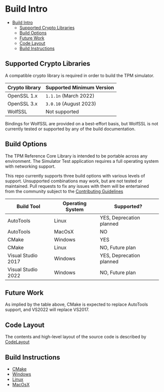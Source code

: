 # Build Intro
- [Build Intro](#build-intro)
  - [Supported Crypto Libraries](#supported-crypto-libraries)
  - [Build Options](#build-options)
  - [Future Work](#future-work)
  - [Code Layout](#code-layout)
  - [Build Instructions](#build-instructions)

## Supported Crypto Libraries

A compatible crypto library is required in order to build the TPM simulator.

| Crypto library | Supported Minimum Version |
| -------------- | ------------------------- |
| OpenSSL 1.x    | `1.1.1n` (March 2022)     |
| OpenSSL 3.x    | `3.0.10` (August 2023)    |
| WolfSSL        | Not supported             |

Bindings for WolfSSL are provided on a best-effort basis, but WolfSSL is not
currently tested or supported by any of the build documentation.

## Build Options

The TPM Reference Core Library is intended to be portable across any
environment.  The Simulator Test application requires a full operating system
with networking support.

This repo currently supports three build options with various levels of support.
Unsupported combinations may work, but are not tested or maintained.  Pull
requests to fix any issues with them will be entertained from the community
subject to the [Contributing Guidelines](../../CONTRIBUTING.md)

| Build Tool         | Operating System | Supported?               |
| ------------------ | ---------------- | ------------------------ |
| AutoTools          | Linux            | YES, Deprecation planned |
| AutoTools          | MacOsX           | NO                       |
| CMake              | Windows          | YES                      |
| CMake              | Linux            | NO, Future plan          |
| Visual Studio 2017 | Windows          | YES, Deprecation planned |
| Visual Studio 2022 | Windows          | NO, Future plan          |

## Future Work

As implied by the table above, CMake is expected to replace AutoTools support,
and VS2022 will replace VS2017.

## Code Layout

The contents and high-level layout of the source code is described by
[CodeLayout](CodeLayout.md)

## Build Instructions

* [CMake](Build.CMake.md)
* [Windows](Build.Windows.md)
* [Linux](Build.Linux.md)
* [MacOsX](Build.OsX.md)
